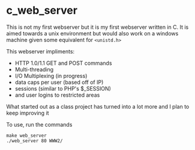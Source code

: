 # c_web_server
This is not my first webserver but it is my first webserver written in C. It is aimed towards
a unix environment but would also work on a windows machine given some equivalent for `<unistd.h>`

This webserver impliments:
- HTTP 1.0/1.1 GET and POST commands
- Multi-threading
- I/O Multiplexing (in progress)
- data caps per user (based off of IP)
- sessions (similar to PHP's $_SESSION)
- and user logins to restricted areas

What started out as a class project has turned into a lot more and I plan to keep improving it

To use, run the commands
```
make web_server
./web_server 80 WWW2/
```